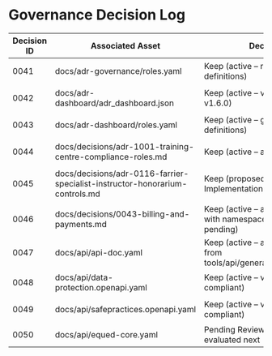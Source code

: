 # Governance Decision Log

| Decision ID | Associated Asset | Decision | Date | Owner | Status |
|-------------|------------------|----------|------|-------|--------|
| 0041 | docs/adr-governance/roles.yaml | Keep (active – role governance definitions) | 2025-10-20 | ✅ Matthew | 🟢 Approved |
| 0042 | docs/adr-dashboard/adr_dashboard.json | Keep (active – valid dataset v1.6.0) | 2025-10-20 | ✅ Matthew | 🟢 Approved |
| 0043 | docs/adr-dashboard/roles.yaml | Keep (active – governance role definitions) | 2025-10-20 | ✅ Matthew | 🟢 Approved |
| 0044 | docs/decisions/adr-1001-training-centre-compliance-roles.md | Keep (active – accepted ADR) | 2025-10-20 | ✅ Matthew | 🟢 Approved |
| 0045 | docs/decisions/adr-0116-farrier-specialist-instructor-honorarium-controls.md | Keep (proposed – requires Implementation Notes section) | 2025-10-20 | ✅ Matthew | 🟡 Pending Revision |
| 0046 | docs/decisions/0043-billing-and-payments.md | Keep (active – accepted ADR with namespace migration pending) | 2025-10-20 | ✅ Matthew | 🟢 Approved |
| 0047 | docs/api/api-doc.yaml | Keep (active – auto-generated from tools/api/generate_openapi.php) | 2025-10-20 | ✅ Matthew | 🟢 Approved |
| 0048 | docs/api/data-protection.openapi.yaml | Keep (active – valid and compliant) | 2025-10-20 | ✅ Matthew | 🟢 Approved |
| 0049 | docs/api/safepractices.openapi.yaml | Keep (active – valid and compliant) | 2025-10-20 | ✅ Matthew | 🟢 Approved |
| 0050 | docs/api/equed-core.yaml | Pending Review – to be evaluated next | 2025-10-20 | ⏳ TBD | ⚪ Open |
